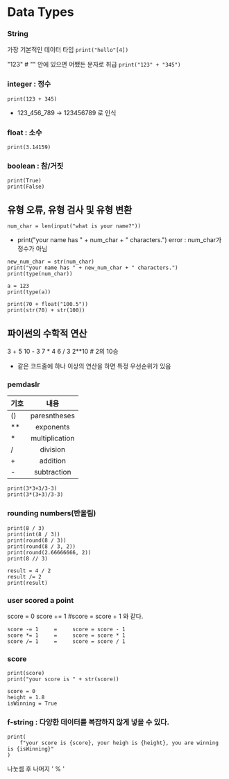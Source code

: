 # Data Types
### String
가장 기본적인 데이터 타입
`print("hello"[4])`

"123"  # "" 안에 있으면 어쨌든 문자로 취급
`print("123" + "345")`

### integer : 정수
`print(123 + 345)`
* 123_456_789 → 123456789 로 인식

### float : 소수
`print(3.14159)`

### boolean : 참/거짓
```
print(True)
print(False)
```

## 유형 오류, 유형 검사 및 유형 변환
`num_char = len(input("what is your name?"))`
* print("your name has " + num_char + " characters.")    error : num_char가 정수가 아님

```
new_num_char = str(num_char)
print("your name has " + new_num_char + " characters.")
print(type(num_char))
```


```
a = 123
print(type(a))
```

```
print(70 + float("100.5"))
print(str(70) + str(100))
```

## 파이썬의 수학적 연산
3 + 5
10 - 3
7 * 4
6 / 3
2**10  # 2의 10승

* 같은 코드줄에 하나 이상의 연산을 하면 특정 우선순위가 있음

### pemdaslr
| 기호 | 내용 |
|---|:---:|
| () | paresntheses |
| ** | exponents |
| * | multiplication |
| / | division |
| + | addition |
| - | subtraction |

```
print(3*3+3/3-3)
print(3*(3+3)/3-3)
```

### rounding numbers(반올림)
```
print(8 / 3)
print(int(8 / 3))
print(round(8 / 3))
print(round(8 / 3, 2))
print(round(2.66666666, 2))
print(8 // 3)

result = 4 / 2
result /= 2
print(result)
```

### user scored a point
score = 0
score += 1  #score = score + 1 와 같다.
```
score -= 1     =     score = score - 1
score *= 1     =     score = score * 1
score /= 1     =     score = score / 1
```

### score
```
print(score)
print("your score is " + str(score))

score = 0
height = 1.8
isWinning = True
```

### f-string : 다양한 데이터를 복잡하지 않게 넣을 수 있다.
```
print(
    f"your score is {score}, your heigh is {height}, you are winning is {isWinning}"
)
```

나눗셈 후 나머지 ' % '